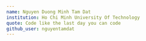 ```yaml
---
name: Nguyen Duong Minh Tam Dat
institution: Ho Chi Minh University Of Technology
quote: Code like the last day you can code
github_user: nguyentamdat
---
```

